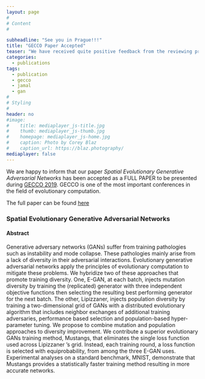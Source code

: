 ```yaml
---
layout: page
#
# Content
#

subheadline: "See you in Prague!!!"
title: "GECCO Paper Accepted"
teaser: "We have received quite positive feedback from the reviewing process and we will present Mustangs in GECCO 2019."
categories:
  - publications
tags:
  - publication
  - gecco
  - jamal
  - gan
#
# Styling
#
header: no
#image: 
#    title: mediaplayer_js-title.jpg
#    thumb: mediaplayer_js-thumb.jpg
#    homepage: mediaplayer_js-home.jpg
#    caption: Photo by Corey Blaz
#    caption_url: https://blaz.photography/
mediaplayer: false
---
```


We are happy to inform that our paper *Spatial Evolutionary Generative Adversarial Networks* has been accepted as a FULL PAPER to be presented during [GECCO 2019](https://gecco-2019.sigevo.org/ "GECCO 2019"). GECCO is one of the most important conferences in the field of evolutionary computation.

The full paper can be found [here](http://alfagroup.csail.mit.edu/sites/default/files/documents/2019Spatial_Evolutionary_Generative_Adversarial_Networks.pdf "FULL PAPER")   


### Spatial Evolutionary Generative Adversarial Networks
#### Abstract
Generative adversary networks (GANs) suffer from training pathologies such as instability and mode collapse. These pathologies mainly arise from a lack of diversity in their adversarial interactions. Evolutionary generative adversarial networks apply the principles of evolutionary computation to mitigate these problems. We hybridize two of these approaches that promote training diversity. One, E-GAN, at each batch, injects mutation diversity by training the (replicated) generator with three independent objective functions then selecting the resulting best performing generator for the next batch. The other, Lipizzaner, injects population diversity by training a two-dimensional grid of GANs with a distributed evolutionary algorithm that includes neighbor exchanges of additional training adversaries, performance based selection and population-based hyper-parameter tuning. We propose to combine mutation and population approaches to diversity improvement. We contribute a superior evolutionary GANs training method, Mustangs, that eliminates the single loss function used across Lipizzaner ’s grid. Instead, each training round, a loss function is selected with equiprobability, from among the three E-GAN uses. Experimental analyses on a standard benchmark, MNIST, demonstrate that Mustangs provides a statistically faster training method resulting in more accurate networks.

 